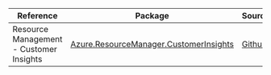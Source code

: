 | Reference | Package | Source |
|---|---|---|
|Resource Management - Customer Insights|[Azure.ResourceManager.CustomerInsights](https://www.nuget.org/packages/Azure.ResourceManager.CustomerInsights)|[Github](https://github.com/Azure/azure-sdk-for-net/blob/main/sdk/customer-insights/Azure.ResourceManager.CustomerInsights)|
